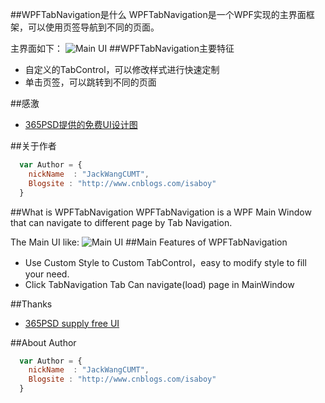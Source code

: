 ##WPFTabNavigation是什么
WPFTabNavigation是一个WPF实现的主界面框架，可以使用页签导航到不同的页面。

主界面如下：
![Main UI](http://images.cnblogs.com/cnblogs_com/isaboy/751632/o_MainForm.jpg)
##WPFTabNavigation主要特征
* 自定义的TabControl，可以修改样式进行快速定制
* 单击页签，可以跳转到不同的页面


##感激
* [365PSD提供的免费UI设计图](http://www.365PSD.com/) 


##关于作者
```javascript
  var Author = {
    nickName  : "JackWangCUMT",
    Blogsite : "http://www.cnblogs.com/isaboy"
  }
```
##What is WPFTabNavigation
WPFTabNavigation is a WPF Main Window that can navigate to different page by Tab Navigation.

The Main UI like:
![Main UI](http://images.cnblogs.com/cnblogs_com/isaboy/751632/o_MainForm.jpg)
##Main Features of WPFTabNavigation
* Use Custom Style to Custom TabControl，easy to modify style to fill your need.
* Click TabNavigation Tab Can navigate(load) page in MainWindow


##Thanks
* [365PSD supply free UI](http://www.365PSD.com/) 

##About Author
```javascript
  var Author = {
    nickName  : "JackWangCUMT",
    Blogsite : "http://www.cnblogs.com/isaboy"
  }

